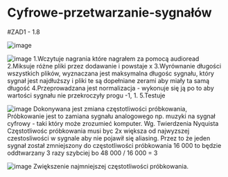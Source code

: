 # Cyfrowe-przetwarzanie-sygnałów

#ZAD1 - 1.8

![image](https://github.com/user-attachments/assets/5f0e74c3-acaa-42ba-af89-c2e7624112f7)

![image](https://github.com/user-attachments/assets/546f252d-93e2-4b62-8236-5e0307554404)
1.Wczytuje nagrania które nagrałem za pomocą audioread
2.Miksuje różne pliki przez dodawanie i powstaje x
3.Wyrównanie długości wszystkich plików, wyznaczana jest maksymalna długośc sygnału, który sygnał jest najdłuższy i pliki te są dopełniane zerami aby miały ta samą długość
4.Przeprowadzana jest normalizacja - wykonuje się ją po to aby wartości sygnału nie przekroczyły progu -1, 1. 
5.Testuje

![image](https://github.com/user-attachments/assets/cc2540ac-7bc2-422a-8587-a1764288af36)
Dokonywana jest zmiana częstotliwości próbkowania, Próbkowanie jest to zamiana sygnału analogowego np. muzyki na sygnał cyfrowy - taki który może zrozumieć komputer.
Wg. Twierdzenia Nyquista Częstotliwośc próbkowania musi byc 2x większa od najwyzszej czestosliwości w sygnale aby nie pojawił się aliasing.
Przez to że jeden sygnał został zmniejszony do częstotliwości próbkowania 16 000 to będzie oddtwarzany 3 razy szybciej bo 48 000 / 16 000 = 3

![image](https://github.com/user-attachments/assets/81df7285-7588-4baa-babc-24ebd25fc93b)
Zwiększenie najmniejszej częstotliwości próbkowania.
